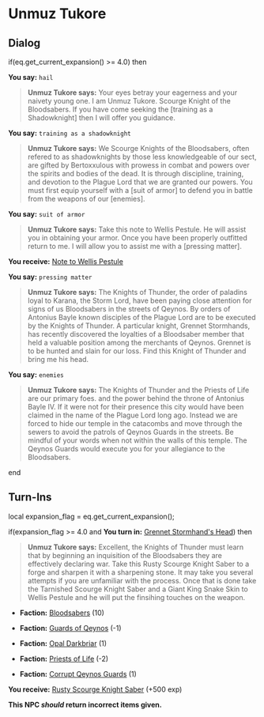 # Unmuz Tukore
## Dialog

if(eq.get_current_expansion() >= 4.0) then


**You say:** `hail`




>**Unmuz Tukore says:** Your eyes betray your eagerness and your naivety young one. I am Unmuz Tukore. Scourge Knight of the Bloodsabers. If you have come seeking the [training as a Shadowknight] then I will offer you guidance.


**You say:** `training as a shadowknight`




>**Unmuz Tukore says:** We Scourge Knights of the Bloodsabers, often refered to as shadowknights by those less knowledgeable of our sect, are gifted by Bertoxxulous with prowess in combat and powers over the spirits and bodies of the dead. It is through discipline, training, and devotion to the Plague Lord that we are granted our powers. You must first equip yourself with a [suit of armor] to defend you in battle from the weapons of our [enemies].


**You say:** `suit of armor`




>**Unmuz Tukore says:** Take this note to Wellis Pestule. He will assist you in obtaining your armor. Once you have been properly outfitted return to me. I will allow you to assist me with a [pressing matter].



**You receive:**  [Note to Wellis Pestule](/item/20206)


**You say:** `pressing matter`




>**Unmuz Tukore says:** The Knights of Thunder, the order of paladins loyal to Karana, the Storm Lord, have been paying close attention for signs of us Bloodsabers in the streets of Qeynos. By orders of Antonius Bayle known disciples of the Plague Lord are to be executed by the Knights of Thunder. A particular knight, Grennet Stormhands, has recently discovered the loyalties of a Bloodsaber member that held a valuable position among the merchants of Qeynos. Grennet is to be hunted and slain for our loss. Find this Knight of Thunder and bring me his head.


**You say:** `enemies`




>**Unmuz Tukore says:** The Knights of Thunder and the Priests of Life are our primary foes. and the power behind the throne of Antonius Bayle IV. If it were not for their presence this city would have been claimed in the name of the Plague Lord long ago. Instead we are forced to hide our temple in the catacombs and move through the sewers to avoid the patrols of Qeynos Guards in the streets. Be mindful of your words when not within the walls of this temple. The Qeynos Guards would execute you for your allegiance to the Bloodsabers.

end

## Turn-Ins



local expansion_flag = eq.get_current_expansion();

if(expansion_flag >= 4.0 and  **You turn in:** [Grennet Stormhand's Head](/item/20186)) then


>**Unmuz Tukore says:** Excellent, the Knights of Thunder must learn that by beginning an inquisition of the Bloodsabers they are effectively declaring war. Take this Rusty Scourge Knight Saber to a forge and sharpen it with a sharpening stone. It may take you several attempts if you are unfamiliar with the process. Once that is done take the Tarnished Scourge Knight Saber and a Giant King Snake Skin to Wellis Pestule and he will put the finsihing touches on the weapon.


* __Faction:__ [Bloodsabers](/faction/221) (10)


* __Faction:__ [Guards of Qeynos](/faction/262) (-1)


* __Faction:__ [Opal Darkbriar](/faction/296) (1)


* __Faction:__ [Priests of Life](/faction/341) (-2)


* __Faction:__ [Corrupt Qeynos Guards](/faction/230) (1)


 **You receive:**  [Rusty Scourge Knight Saber](/item/20187) (+500 exp)

**This NPC *should* return incorrect items given.**






